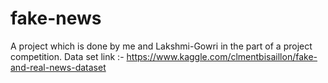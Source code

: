 # fake-news
A project which is done by me and Lakshmi-Gowri in the part of a project competition.
Data set link :- https://www.kaggle.com/clmentbisaillon/fake-and-real-news-dataset
